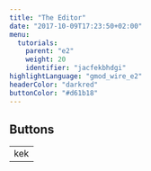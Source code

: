 ```yaml
---
title: "The Editor"
date: "2017-10-09T17:23:50+02:00"
menu:
  tutorials:
    parent: "e2"
    weight: 20
    identifier: "jacfekbhdgi"
highlightLanguage: "gmod_wire_e2"
headerColor: "darkred"
buttonColor: "#d61b18"
---
```

## Buttons
<table>
  <td>kek</td>
</table>